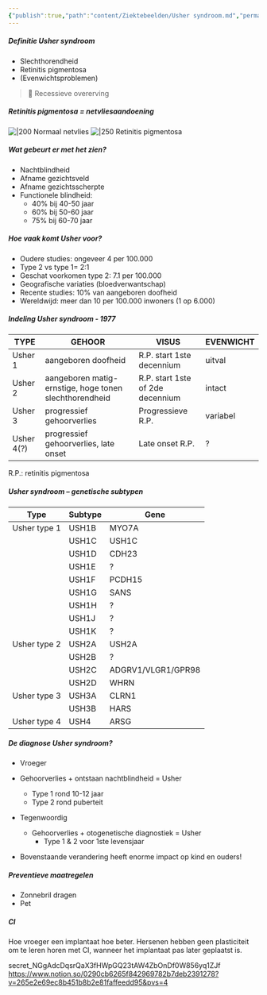 ```yaml
---
{"publish":true,"path":"content/Ziektebeelden/Usher syndroom.md","permalink":"/content/ziektebeelden/usher-syndroom/","title":"Usher syndroom","tags":["Klinische_genetica/Otogenetica","Ziektebeeld","Syndroom","KNO/Gehoorverlies","Oogheelkunde"]}
---
```




##### Definitie Usher syndroom

- Slechthorendheid
- Retinitis pigmentosa
- (Evenwichtsproblemen)

> 🧬 Recessieve overerving


##### Retinitis pigmentosa = netvliesaandoening

![|200](https://i.imgur.com/0PsEqO8.png)
Normaal netvlies
![|250](https://i.imgur.com/MGsosJ6.png)
Retinitis pigmentosa


##### Wat gebeurt er met het zien?
- Nachtblindheid
- Afname gezichtsveld
- Afname gezichtsscherpte
- Functionele blindheid: 
	- 40% bij 40-50 jaar 
	- 60% bij 50-60 jaar 
	- 75% bij 60-70 jaar

##### Hoe vaak komt Usher voor?
- Oudere studies: ongeveer 4 per 100.000
- Type 2 vs type 1= 2:1
- Geschat voorkomen type 2: 7.1 per 100.000
- Geografische variaties (bloedverwantschap)
- Recente studies: 10% van aangeboren doofheid
- Wereldwijd: meer dan 10 per 100.000 inwoners (1 op 6.000)

##### Indeling Usher syndroom - 1977

| TYPE       | GEHOOR                                                 | VISUS                            | EVENWICHT |
| ---------- | ------------------------------------------------------ | -------------------------------- | --------- |
| Usher 1    | aangeboren doofheid                                    | R.P. start 1ste decennium        | uitval    |
| Usher 2    | aangeboren matig-ernstige, hoge tonen slechthorendheid | R.P. start 1ste of 2de decennium | intact    |
| Usher 3    | progressief gehoorverlies                              | Progressieve R.P.                | variabel  |
| Usher 4(?) | progressief gehoorverlies, late onset                  | Late onset R.P.                  | ?         |
R.P.: retinitis pigmentosa

##### Usher syndroom – genetische subtypen

| Type         | Subtype | Gene               |
| ------------ | ------- | ------------------ |
| Usher type 1 | USH1B   | MYO7A              |
|              | USH1C   | USH1C              |
|              | USH1D   | CDH23              |
|              | USH1E   | ?                  |
|              | USH1F   | PCDH15             |
|              | USH1G   | SANS               |
|              | USH1H   | ?                  |
|              | USH1J   | ?                  |
|              | USH1K   | ?                  |
| Usher type 2 | USH2A   | USH2A              |
|              | USH2B   | ?                  |
|              | USH2C   | ADGRV1/VLGR1/GPR98 |
|              | USH2D   | WHRN               |
| Usher type 3 | USH3A   | CLRN1              |
|              | USH3B   | HARS               |
| Usher type 4 | USH4    | ARSG               |

##### De diagnose Usher syndroom?
- Vroeger  
- Gehoorverlies + ontstaan nachtblindheid = Usher
	- Type 1 rond 10-12 jaar
	- Type 2 rond puberteit

- Tegenwoordig  
	- Gehoorverlies + otogenetische diagnostiek = Usher
		- Type 1 & 2 voor 1ste levensjaar  
- Bovenstaande verandering heeft enorme impact op kind en ouders!


##### Preventieve maatregelen
- Zonnebril dragen
- Pet

##### CI
Hoe vroeger een implantaat hoe beter. 
Hersenen hebben geen plasticiteit om te leren horen met CI, wanneer het implantaat pas later geplaatst is. 


secret_NGgAdcDqsrQaX3fHWpGQ23tAW4ZbOnDf0W856yq1ZJf
https://www.notion.so/0290cb6265f842969782b7deb2391278?v=265e2e69ec8b451b8b2e81faffeedd95&pvs=4